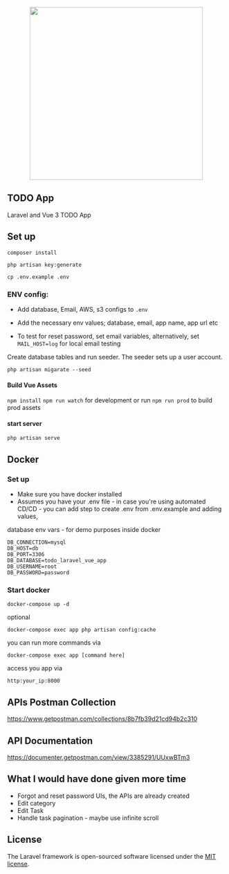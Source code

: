 <p align="center"><a href="https://laravel.com" target="_blank"><img src="https://raw.githubusercontent.com/laravel/art/master/logo-lockup/5%20SVG/2%20CMYK/1%20Full%20Color/laravel-logolockup-cmyk-red.svg" width="400"></a></p>

## TODO App

Laravel and Vue 3 TODO App

## Set up

`composer install`

`php artisan key:generate`

`cp .env.example .env`

### ENV config:

- Add database, Email, AWS, s3 configs to `.env`

- Add the necessary env values; database, email, app name, app url etc
- To test for reset password, set email variables, alternatively, set `MAIL_HOST=log` for local email testing
    
Create database tables and run seeder. The seeder sets up a user account.

`php artisan migarate --seed`

#### Build Vue Assets

`npm install`
`npm run watch` for development or run `npm run prod` to build prod assets

#### start server

`php artisan serve`

## Docker 
### Set up
- Make sure you have docker installed
- Assumes you have your .env file - in case you're using automated CD/CD -  you can add step to create .env from .env.example and adding values,

database env vars - for demo purposes inside docker
```dotenv
DB_CONNECTION=mysql
DB_HOST=db
DB_PORT=3306
DB_DATABASE=todo_laravel_vue_app
DB_USERNAME=root
DB_PASSWORD=password
```

### Start docker
`docker-compose up -d`

optional 

`docker-compose exec app php artisan config:cache`

you can run more commands via

`docker-compose exec app [command here]`

access you app via 

`http:your_ip:8000`

## APIs Postman Collection
https://www.getpostman.com/collections/8b7fb39d21cd94b2c310

## API Documentation
https://documenter.getpostman.com/view/3385291/UUxwBTm3

## What I would have done given more time
- Forgot and reset password UIs, the APIs are already created
- Edit category
- Edit Task
- Handle task pagination - maybe use infinite scroll
## License

The Laravel framework is open-sourced software licensed under the [MIT license](https://opensource.org/licenses/MIT).
